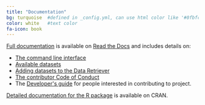 ```yaml
---
title: "Documentation"
bg: turquoise  #defined in _config.yml, can use html color like '#0fbfcf'
color: white   #text color
fa-icon: book
---
```


[Full documentation](https://retriever.readthedocs.org/en/latest/) is available
on [Read the Docs](https://readthedocs.org/) and includes details on:

* [The command line interface](https://retriever.readthedocs.io/en/latest/introduction.html#using-the-command-line)
* [Available datasets](https://retriever.readthedocs.io/en/latest/datasets.html)
* [Adding datasets to the Data Retriever](https://retriever.readthedocs.io/en/latest/scripts.html)
* [The contributor Code of Conduct](https://retriever.readthedocs.io/en/latest/code_of_conduct.html)
* The [Developer's guide](https://retriever.readthedocs.io/en/latest/developer.html)
for people interested in contributing to project.

[Detailed documentation for the R package](https://cran.r-project.org/web/packages/ecoretriever/ecoretriever.pdf) is available on CRAN.
